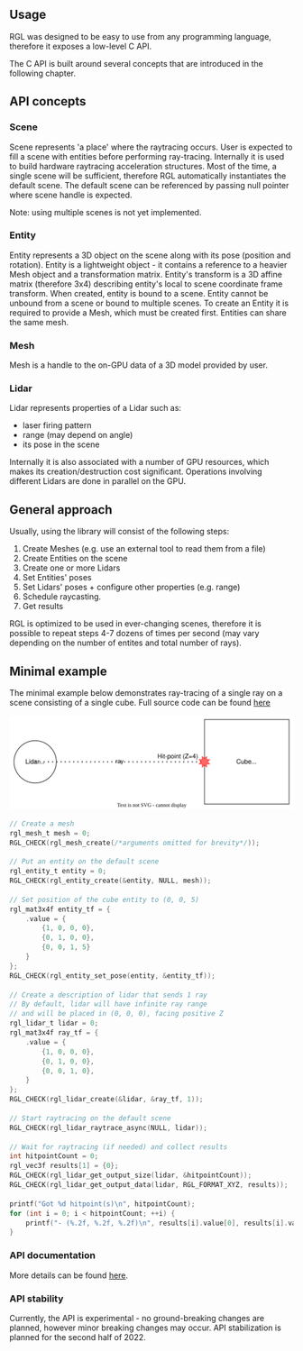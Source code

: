 ## Usage

RGL was designed to be easy to use from any programming language, therefore it exposes a low-level C API.

The C API is built around several concepts that are introduced in the following chapter.

## API concepts

### Scene

Scene represents 'a place' where the raytracing occurs.
User is expected to fill a scene with entities before performing ray-tracing.
Internally it is used to build hardware raytracing acceleration structures.
Most of the time, a single scene will be sufficient, therefore RGL automatically instantiates the default scene.
The default scene can be referenced by passing null pointer where scene handle is expected.

Note: using multiple scenes is not yet implemented.

### Entity

Entity represents a 3D object on the scene along with its pose (position and rotation).
Entity is a lightweight object - it contains a reference to a heavier Mesh object and a transformation matrix.
Entity's transform is a 3D affine matrix (therefore 3x4) describing entity's local to scene coordinate frame transform.
When created, entity is bound to a scene. Entity cannot be unbound from a scene or bound to multiple scenes.
To create an Entity it is required to provide a Mesh, which must be created first.
Entities can share the same mesh.

### Mesh

Mesh is a handle to the on-GPU data of a 3D model provided by user.

### Lidar

Lidar represents properties of a Lidar such as:
- laser firing pattern
- range (may depend on angle)
- its pose in the scene

Internally it is also associated with a number of GPU resources, which makes its creation/destruction cost significant.
Operations involving different Lidars are done in parallel on the GPU.

## General approach

Usually, using the library will consist of the following steps:

1. Create Meshes (e.g. use an external tool to read them from a file)
2. Create Entities on the scene
3. Create one or more Lidars
4. Set Entities' poses
5. Set Lidars' poses + configure other properties (e.g. range)
6. Schedule raycasting.
7. Get results

RGL is optimized to be used in ever-changing scenes, therefore it is possible to repeat steps 4-7 dozens of times per second (may vary depending on the number of entites and total number of rays).

## Minimal example

The minimal example below demonstrates ray-tracing of a single ray on a scene consisting of a single cube.
Full source code can be found [here](../test/src/apiExample.cpp)

![Diagram of the example scene](image/readme-example-scene.svg)

```c
// Create a mesh
rgl_mesh_t mesh = 0;
RGL_CHECK(rgl_mesh_create(/*arguments omitted for brevity*/));

// Put an entity on the default scene
rgl_entity_t entity = 0;
RGL_CHECK(rgl_entity_create(&entity, NULL, mesh));

// Set position of the cube entity to (0, 0, 5)
rgl_mat3x4f entity_tf = {
    .value = {
        {1, 0, 0, 0},
        {0, 1, 0, 0},
        {0, 0, 1, 5}
    }
};
RGL_CHECK(rgl_entity_set_pose(entity, &entity_tf));

// Create a description of lidar that sends 1 ray
// By default, lidar will have infinite ray range
// and will be placed in (0, 0, 0), facing positive Z
rgl_lidar_t lidar = 0;
rgl_mat3x4f ray_tf = {
    .value = {
        {1, 0, 0, 0},
        {0, 1, 0, 0},
        {0, 0, 1, 0},
    }
};
RGL_CHECK(rgl_lidar_create(&lidar, &ray_tf, 1));

// Start raytracing on the default scene
RGL_CHECK(rgl_lidar_raytrace_async(NULL, lidar));

// Wait for raytracing (if needed) and collect results
int hitpointCount = 0;
rgl_vec3f results[1] = {0};
RGL_CHECK(rgl_lidar_get_output_size(lidar, &hitpointCount));
RGL_CHECK(rgl_lidar_get_output_data(lidar, RGL_FORMAT_XYZ, results));

printf("Got %d hitpoint(s)\n", hitpointCount);
for (int i = 0; i < hitpointCount; ++i) {
    printf("- (%.2f, %.2f, %.2f)\n", results[i].value[0], results[i].value[1], results[i].value[2]);
}
```

### API documentation

More details can be found [here](../include/rgl/api/experimental.h).

### API stability

Currently, the API is experimental - no ground-breaking changes are planned, however minor breaking changes may occur.
API stabilization is planned for the second half of 2022.
